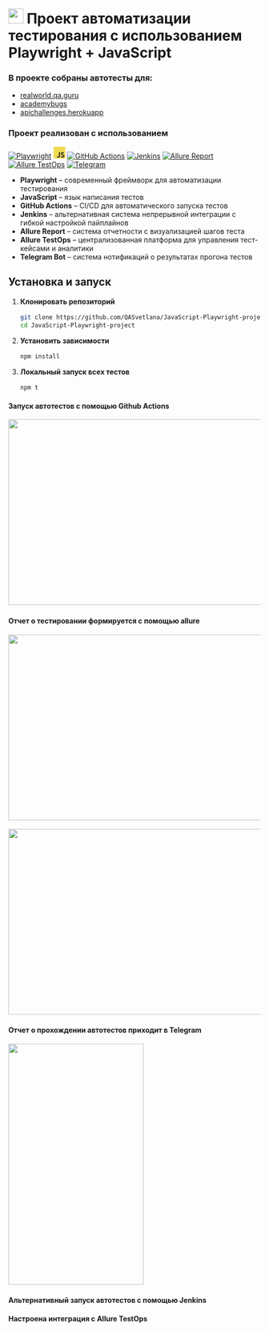 # <img src="https://playwright.dev/img/playwright-logo.svg" width="30" height="30" alt=""> Проект автоматизации тестирования с использованием **Playwright** + **JavaScript**


### В проекте собраны автотесты для:
- [realworld.qa.guru](https://realworld.qa.guru/)
- [academybugs](https://academybugs.com/find-bugs/)
- [apichallenges.herokuapp](https://apichallenges.herokuapp.com/) 

### Проект реализован с использованием
[<img src="https://playwright.dev/img/playwright-logo.svg" width="24" title="Playwright">](https://playwright.dev) [<img src="https://raw.githubusercontent.com/devicons/devicon/master/icons/javascript/javascript-original.svg" width="24" title="JavaScript">](https://developer.mozilla.org/ru/docs/Web/JavaScript) [<img src="https://github.githubassets.com/images/modules/logos_page/GitHub-Mark.png" width="24" title="GitHub Actions">](https://github.com/features/actions) [<img src="https://www.jenkins.io/images/logos/jenkins/jenkins.svg" width="24" title="Jenkins">](https://www.jenkins.io) [<img src="https://avatars.githubusercontent.com/u/5879127?s=200&v=4" width="24" title="Allure Report">](https://docs.qameta.io/allure/) [<img src="https://allure.autotests.cloud/favicon.ico" width="24" title="Allure TestOps">](https://allure.autotests.cloud) [<img src="https://upload.wikimedia.org/wikipedia/commons/8/82/Telegram_logo.svg" width="24" title="Telegram">](https://telegram.org)

- **Playwright** – современный фреймворк для автоматизации тестирования 
- **JavaScript** – язык написания тестов 
- **GitHub Actions** – CI/CD для автоматического запуска тестов
- **Jenkins** – альтернативная система непрерывной интеграции с гибкой настройкой пайплайнов  
- **Allure Report** – система отчетности с визуализацией шагов теста  
- **Allure TestOps** – централизованная платформа для управления тест-кейсами и аналитики  
- **Telegram Bot** – система нотификаций о результатах прогона тестов  


## Установка и запуск

1. **Клонировать репозиторий**
   ```bash
   git clone https://github.com/QASvetlana/JavaScript-Playwright-project.git
   cd JavaScript-Playwright-project
   ```
2. **Установить зависимости**
   ```bash
   npm install
     ```
3. **Локальный запуск всех тестов**
   ```bash
   npm t
     ```

#### Запуск автотестов с помощью Github Actions
<img src="src/images/github actions.png" width="690" height="370"/></a>

#### Отчет о тестировании формируется с помощью allure
<img src="src/images/allure.png" width="690" height="370"/></a>

<img src="src/images/allure2.png" width="690" height="370"/></a>

#### Отчет о прохождении автотестов приходит в Telegram
<img src="src/images/telegram.jpg" width="270" height="480"/></a>

#### Альтернативный запуск автотестов с помощью Jenkins


#### Настроена интеграция с Allure TestOps

   







